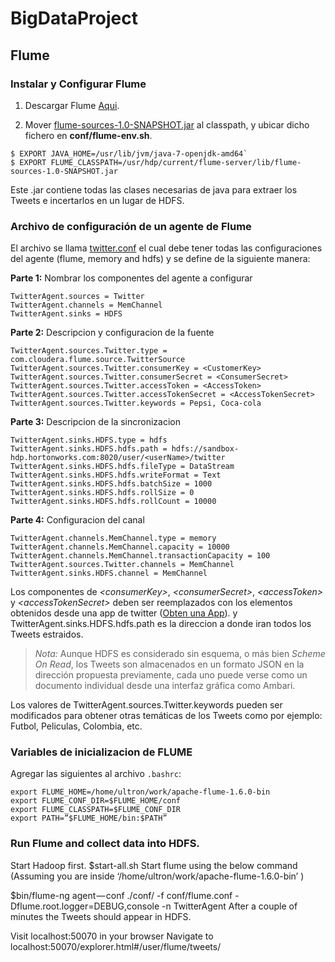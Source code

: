 # BigDataProject

## Flume
### Instalar y Configurar Flume

1. Descargar Flume [Aqui](http://flume.apache.org/download.html).

2. Mover [flume-sources-1.0-SNAPSHOT.jar](https://github.com/lmarinl1/BigDataProject/blob/master/lib/flume-sources-1.0-SNAPSHOT.jar) al  classpath, y ubicar dicho fichero en **conf/flume-env.sh**.

```
$ EXPORT JAVA_HOME=/usr/lib/jvm/java-7-openjdk-amd64`
$ EXPORT FLUME_CLASSPATH=/usr/hdp/current/flume-server/lib/flume-sources-1.0-SNAPSHOT.jar
```
Este .jar contiene todas las clases necesarias de java para extraer los Tweets e incertarlos en un lugar de HDFS.


### Archivo de configuración de un agente de Flume

El archivo se llama [twitter.conf](https://github.com/lmarinl1/BigDataProject/blob/master/twitter.conf) el cual debe tener todas las configuraciones del agente (flume, memory and hdfs) y se define de la siguiente manera:

**Parte 1:** Nombrar los componentes del agente a configurar
```
TwitterAgent.sources = Twitter  
TwitterAgent.channels = MemChannel 
TwitterAgent.sinks = HDFS    
```

**Parte 2:** Descripcion y configuracion de la fuente
```
TwitterAgent.sources.Twitter.type = com.cloudera.flume.source.TwitterSource 
TwitterAgent.sources.Twitter.consumerKey = <CustomerKey>
TwitterAgent.sources.Twitter.consumerSecret = <ConsumerSecret> 
TwitterAgent.sources.Twitter.accessToken = <AccessToken>
TwitterAgent.sources.Twitter.accessTokenSecret = <AccessTokenSecret>
TwitterAgent.sources.Twitter.keywords = Pepsi, Coca-cola
```

**Parte 3:** Descripcion de la sincronizacion
```
TwitterAgent.sinks.HDFS.type = hdfs  
TwitterAgent.sinks.HDFS.hdfs.path = hdfs://sandbox-hdp.hortonworks.com:8020/user/<userName>/twitter
TwitterAgent.sinks.HDFS.hdfs.fileType = DataStream  
TwitterAgent.sinks.HDFS.hdfs.writeFormat = Text  
TwitterAgent.sinks.HDFS.hdfs.batchSize = 1000 
TwitterAgent.sinks.HDFS.hdfs.rollSize = 0  
TwitterAgent.sinks.HDFS.hdfs.rollCount = 10000 
```

**Parte 4:** Configuracion del canal
```
TwitterAgent.channels.MemChannel.type = memory  
TwitterAgent.channels.MemChannel.capacity = 10000  
TwitterAgent.channels.MemChannel.transactionCapacity = 100 
TwitterAgent.sources.Twitter.channels = MemChannel 
TwitterAgent.sinks.HDFS.channel = MemChannel
```

Los componentes de *\<consumerKey>*, *\<consumerSecret>*, *\<accessToken>* y *\<accessTokenSecret>* deben ser reemplazados con los elementos obtenidos desde una app de twitter ([Obten una App](https://dev.twitter.com/apps)). y TwitterAgent.sinks.HDFS.hdfs.path es la direccion a donde iran todos los Tweets estraidos. 

> *Nota:* Aunque HDFS es considerado sin esquema, o más bien *Scheme On Read*, los Tweets son almacenados en un formato JSON en la dirección propuesta previamente, cada uno puede verse como un documento individual desde una interfaz gráfica como Ambari.

Los valores de TwitterAgent.sources.Twitter.keywords pueden ser modificados para obtener otras temáticas de los Tweets como por ejemplo: Futbol, Peliculas, Colombia, etc. 



### Variables de inicializacion de FLUME 
Agregar las siguientes al archivo `.bashrc`:

```
export FLUME_HOME=/home/ultron/work/apache-flume-1.6.0-bin
export FLUME_CONF_DIR=$FLUME_HOME/conf
export FLUME_CLASSPATH=$FLUME_CONF_DIR
export PATH=”$FLUME_HOME/bin:$PATH”
```

### Run Flume and collect data into HDFS.

Start Hadoop first. $start-all.sh
Start flume using the below command
(Assuming you are inside ‘/home/ultron/work/apache-flume-1.6.0-bin’ )

$bin/flume-ng agent — conf ./conf/ -f conf/flume.conf -Dflume.root.logger=DEBUG,console -n TwitterAgent
After a couple of minutes the Tweets should appear in HDFS.

Visit localhost:50070 in your browser
Navigate to localhost:50070/explorer.html#/user/flume/tweets/
